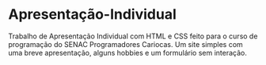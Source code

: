 # Apresentação-Individual
Trabalho de Apresentação Individual com HTML e CSS feito para o curso de programação do SENAC Programadores Cariocas.
Um site simples com uma breve apresentação, alguns hobbies e um formulário sem interação.
